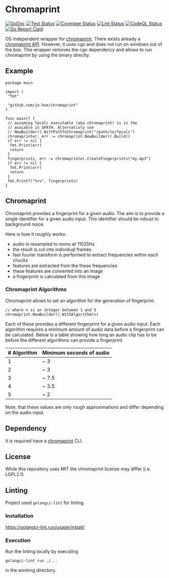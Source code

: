# Chromaprint

[![GoDoc](https://godoc.org/github.com/jo-hoe/chromaprint?status.svg)](https://godoc.org/github.com/jo-hoe/chromaprint)
[![Test Status](https://github.com/jo-hoe/chromaprint/workflows/test/badge.svg)](https://github.com/jo-hoe/chromaprint/actions?workflow=test)
[![Coverage Status](https://coveralls.io/repos/github/jo-hoe/chromaprint/badge.svg?branch=main)](https://coveralls.io/github/jo-hoe/chromaprint?branch=main)
[![Lint Status](https://github.com/jo-hoe/chromaprint/workflows/lint/badge.svg)](https://github.com/jo-hoe/chromaprint/actions?workflow=lint)
[![CodeQL Status](https://github.com/jo-hoe/chromaprint/workflows/CodeQL/badge.svg)](https://github.com/jo-hoe/chromaprint/actions?workflow=CodeQL)
[![Go Report Card](https://goreportcard.com/badge/github.com/jo-hoe/chromaprint)](https://goreportcard.com/report/github.com/jo-hoe/chromaprint)

OS independent wrapper for [chromaprint](https://github.com/acoustid/chromaprint).
There exists already a [chromaprint API](https://github.com/go-fingerprint/gochroma).
However, it uses cgo and does not run on windows out of the box.
This wrapper removes the cgo dependency and allows to run chromaprint by using the binary directly.

## Example

```golang
package main

import (
 "fmt"

 "github.com/jo-hoe/chromaprint"
)

func main() {
 // assuming fpcalc executable (aka chromaprint) is in the
 // avaiable in $PATH. Alternativly use 
 // NewBuilder().WithPathToChromaprint("/path/to/fpcalc")
 chromaprinter, err := chromaprint.NewBuilder().Build()
 if err != nil {
  fmt.Print(err)
  return
 }
 fingerprints, err := chromaprinter.CreateFingerprints("my.mp3")
 if err != nil {
  fmt.Print(err)
  return
 }
 fmt.Printf("%+v", fingerprints)
}

```

## Chromaprint

Chromaprint provides a fingerprint for a given audio.
The aim is to provide a single identifier for a given audio input.
This identifier should be robust to background noice.

Here is how it roughly works:

- audio is resampled to mono at 11025Hz
- the result is cut into individual frames
- fast fourier transform is performed to extract frequencies within each chucks
- features are extracted from the these frequencies 
- these features are converted into an image
- a fingerprint is calculated from this image

### Chromaprint Algorithms

Chromaprint allows to set an algorithm for the generation of fingerprint.

```
// where n is an integer between 1 and 5
chromaprint.NewBuilder().WithAlgorithm(n)
```

Each of these provides a different fingerprint for a given audio input.
Each algorithm requires a minimum amount of audio data before a fingerprint can be calculated.
Below is a table showing how long an audio clip has to be before the different algorithms can provide a fingerprint.

|# Algorithm|Minimum seconds of audio|
|---|---|
|1|~ 3|
|2|~ 3|
|3|~ 7.5|
|4|~ 3.5|
|5|~ 2|

Note, that these values are only rough approximations and differ depending on the audio input.

## Dependency

It is required have a [chromaprint](https://acoustid.org/chromaprint) CLI.

## License

While this repository uses MIT the chromaprint license may differ (i.e. LGPL2.1).

## Linting

Project used `golangci-lint` for linting.

### Installation

<https://golangci-lint.run/usage/install/>

### Execution

Run the linting locally by executing

```cli
golangci-lint run ./...
```

in the working directory
